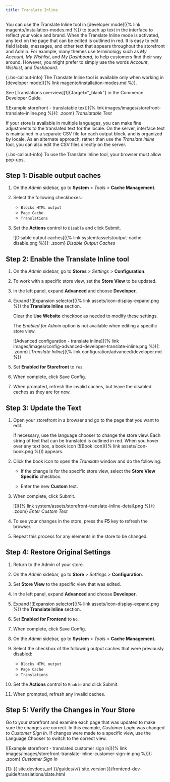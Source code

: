 ```yaml
---
title: Translate Inline
---
```


You can use the Translate Inline tool in [developer mode]({% link magento/installation-modes.md %}) to touch up text in the interface to reflect your voice and brand. When the Translate Inline mode is activated, any text on the page that can be edited is outlined in red. It is easy to edit field labels, messages, and other text that appears throughout the storefront and Admin. For example, many themes use terminology such as _My Account_, _My Wishlist_, and _My Dashboard_, to help customers find their way around. However, you might prefer to simply use the words _Account_, _Wishlist_, and _Dashboard_.

{:.bs-callout-info}
The Translate Inline tool is available only when working in [developer mode]({% link magento/installation-modes.md %}).

See [Translations overview][1]{:target="_blank"} in the Commerce Developer Guide.

![Example storefront - translatable text]({% link images/images/storefront-translate-inline.png %}){: .zoom}
_Translatable Text_

If your store is available in multiple languages, you can make fine adjustments to the translated text for the locale. On the server, interface text is maintained in a separate CSV file for each output block, and is organized by locale. As an alternate approach, rather than use the _Translate Inline_ tool, you can also edit the CSV files directly on the server.

{:.bs-callout-info}
To use the Translate Inline tool, your browser must allow pop-ups.

## Step 1: Disable output caches

1. On the _Admin_ sidebar, go to **System** > _Tools_ > **Cache Management**.

1. Select the following checkboxes:

    - `Blocks HTML output`
    - `Page Cache`
    - `Translations`

1. Set the **Actions** control to `Disable` and click <span class="btn">Submit</span>.

    ![Disable output caches]({% link system/assets/output-cache-disable.png %}){: .zoom}
    _Disable Output Caches_

## Step 2: Enable the Translate Inline tool

1. On the _Admin_ sidebar, go to **Stores** > _Settings_ > **Configuration**.

1. To work with a specific store view, set the **Store View** to be updated.

1. In the left panel, expand **Advanced** and choose **Developer**.

1. Expand ![Expansion selector]({% link assets/icon-display-expand.png %}) the **Translate Inline** section.

    Clear the **Use Website** checkbox as needed to modify these settings.

    The _Enabled for Admin_ option is not available when editing a specific store view.

    ![Advanced configuration - translate inline]({% link images/images/config-advanced-developer-translate-inline.png %}){: .zoom}
    [_Translate Inline_]({% link configuration/advanced/developer.md %})

1. Set **Enabled for Storefront** to `Yes`.

1. When complete, click <span class="btn">Save Config</span>.

1. When prompted, refresh the invalid caches, but leave the disabled caches as they are for now.

## Step 3: Update the Text

1. Open your storefront in a browser and go to the page that you want to edit.

   If necessary, use the language chooser to change the store view. Each string of text that can be translated is outlined in red. When you hover over any text box, a book icon (![Book icon]({% link assets/icon-book.png %})) appears.

1. Click the book icon to open the _Translate_ window and do the following:

    - If the change is for the specific store view, select the **Store View Specific** checkbox.

    - Enter the new **Custom** text.

1. When complete, click <span class="btn">Submit</span>.

    ![]({% link system/assets/storefront-translate-inline-detail.png %}){: .zoom}
    _Enter Custom Text_

1. To see your changes in the store, press the **F5** key to refresh the browser.

1. Repeat this process for any elements in the store to be changed.

## Step 4: Restore Original Settings

1. Return to the Admin of your store.

1. On the _Admin_ sidebar, go to **Store** > _Settings_ > **Configuration**.

1. Set **Store View** to the specific view that was edited.

1. In the left panel, expand **Advanced** and choose **Developer**.

1. Expand ![Expansion selector]({% link assets/icon-display-expand.png %}) the **Translate Inline** section.

1. Set **Enabled for Frontend** to `No`.

1. When complete, click <span class="btn">Save Config</span>.

1. On the _Admin_ sidebar, go to **System** > _Tools_ > **Cache Management**.

1. Select the checkbox of the following output caches that were previously disabled:

    - `Blocks HTML output`
    - `Page Cache`
    - `Translations`

1. Set the **Actions** control to `Enable` and click <span class="btn">Submit</span>.

1. When prompted, refresh any invalid caches.

## Step 5: Verify the Changes in Your Store

Go to your storefront and examine each page that was updated to make sure the changes are correct. In this example, _Customer Login_ was changed to _Customer Sign In_. If changes were made to a specific view, use the Language Chooser to switch to the correct view.

![Example storefront - translated customer sign in]({% link images/images/storefront-translate-inline-customer-sign-in.png %}){: .zoom}
_Customer Sign In_

[1]: {{ site.devdocs_url }}/guides/v{{ site.version }}/frontend-dev-guide/translations/xlate.html
